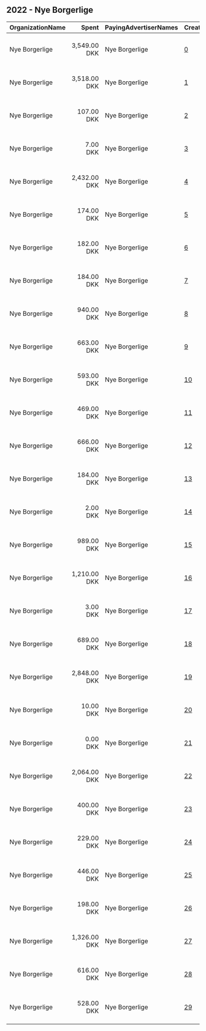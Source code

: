 ## 2022 - Nye Borgerlige 
|OrganizationName|Spent|PayingAdvertiserNames|CreativeUrls|Impressions|Genders|AgeBrackets|CountryCodes|BillingAddresses|CandidateBallotInformation|
|:---|---:|:---|:---|---:|:---|:---|:---|:---|:---|
|Nye Borgerlige|3,549.00 DKK|Nye Borgerlige|[0](https://www.snap.com/political-ads/asset/cae1c9214e52915fe21b837ca172d4e85e454ecd4a207b07df5cae1da92511a8?mediaType=mov)|55,572||18-40|denmark|"Christiansborg Slotsplads 1,København K,1218,DK"||
|Nye Borgerlige|3,518.00 DKK|Nye Borgerlige|[1](https://www.snap.com/political-ads/asset/7c40687b99dd1990c00256f054bf3652db2599f4bbc01a09462447be3a87746b?mediaType=mov)|57,456||18-40|denmark|"Christiansborg Slotsplads 1,København K,1218,DK"||
|Nye Borgerlige|107.00 DKK|Nye Borgerlige|[2](https://www.snap.com/political-ads/asset/9369f0c2ec8ae9c1c1eaa2c1bd9bcf3b63e939404bc6e1919eb459cea09e271d?mediaType=mov)|1,594||18-40|denmark|"Christiansborg Slotsplads 1,København K,1218,DK"||
|Nye Borgerlige|7.00 DKK|Nye Borgerlige|[3](https://www.snap.com/political-ads/asset/fe20c62b72882d884c88a25264cc2b9748cdad0ee564059ea910849e62d9bd28?mediaType=mov)|149||18-40|denmark|"Christiansborg Slotsplads 1,København K,1218,DK"||
|Nye Borgerlige|2,432.00 DKK|Nye Borgerlige|[4](https://www.snap.com/political-ads/asset/394eaa831490dfa10f83358b1b761df3bb6e85e8d0af98e27c9a18fbd8acab88?mediaType=mov)|154,553||18-40|denmark|"Christiansborg Slotsplads 1,København K,1218,DK"||
|Nye Borgerlige|174.00 DKK|Nye Borgerlige|[5](https://www.snap.com/political-ads/asset/98a060dad4ad890657599f4f22ba05732c91169c5ea6aef493fb931d6aa33aa7?mediaType=mov)|4,500||18-40|denmark|"Christiansborg Slotsplads 1,København K,1218,DK"||
|Nye Borgerlige|182.00 DKK|Nye Borgerlige|[6](https://www.snap.com/political-ads/asset/a50b0b3d1e2b5ae69198315a3ef9f6af2b1f31db7f8b4bc9e4c57ac342a2634c?mediaType=mov)|3,867||18-40|denmark|"Christiansborg Slotsplads 1,København K,1218,DK"||
|Nye Borgerlige|184.00 DKK|Nye Borgerlige|[7](https://www.snap.com/political-ads/asset/c28c1b09268a01a70f4b60d78739b1da8f740317b9fad8400b73a987e2dfd036?mediaType=mov)|4,567||18-40|denmark|"Christiansborg Slotsplads 1,København K,1218,DK"||
|Nye Borgerlige|940.00 DKK|Nye Borgerlige|[8](https://www.snap.com/political-ads/asset/ca3bd7ba29b95376abcd4c05d0f6ef928f6e0ffd05669f01242206459283b513?mediaType=mov)|12,897||18-35|denmark|"Christiansborg Slotsplads 1,København K,1218,DK"||
|Nye Borgerlige|663.00 DKK|Nye Borgerlige|[9](https://www.snap.com/political-ads/asset/1f508647121202ff4c6b83b8486db45aaff5f2145da91a73e22571db0f02feb1?mediaType=mov)|26,411||18-40|denmark|"Christiansborg Slotsplads 1,København K,1218,DK"||
|Nye Borgerlige|593.00 DKK|Nye Borgerlige|[10](https://www.snap.com/political-ads/asset/51a04287fb27dbba076b168546f7d9ac52d3deef327dd30db66d081d482056d7?mediaType=mov)|24,100||18-40|denmark|"Christiansborg Slotsplads 1,København K,1218,DK"||
|Nye Borgerlige|469.00 DKK|Nye Borgerlige|[11](https://www.snap.com/political-ads/asset/12834c27c52d70f7cbf22def4b64e59b7e6c14022f1cf229a8aad8fd6a4c679a?mediaType=mov)|19,311||18-40|denmark|"Christiansborg Slotsplads 1,København K,1218,DK"||
|Nye Borgerlige|666.00 DKK|Nye Borgerlige|[12](https://www.snap.com/political-ads/asset/e82afa0ffdb32d938441ad00a0d7d2d1d29a2a150a1af55123772e80ecbe2a9d?mediaType=mov)|10,795||18-40|denmark|"Christiansborg Slotsplads 1,København K,1218,DK"||
|Nye Borgerlige|184.00 DKK|Nye Borgerlige|[13](https://www.snap.com/political-ads/asset/d450ce164287615eb9e2388c06b09ed2d4e91c56916bb6fa88aa6fa2b29207c9?mediaType=mov)|4,398||18-40|denmark|"Christiansborg Slotsplads 1,København K,1218,DK"||
|Nye Borgerlige|2.00 DKK|Nye Borgerlige|[14](https://www.snap.com/political-ads/asset/ef487fa0275ce7a9e65f87bbbf97343589f442e8fcd313298958e955e298ab46?mediaType=mov)|83||18-40|denmark|"Christiansborg Slotsplads 1,København K,1218,DK"||
|Nye Borgerlige|989.00 DKK|Nye Borgerlige|[15](https://www.snap.com/political-ads/asset/20e155886b2fee28844640ef19c74b20f2e3d1716ad9eb6902c868e016fed560?mediaType=mov)|37,421||18-40|denmark|"Christiansborg Slotsplads 1,København K,1218,DK"||
|Nye Borgerlige|1,210.00 DKK|Nye Borgerlige|[16](https://www.snap.com/political-ads/asset/476244576e072276b51d267ea22fa7d8321f4bce1ca44440ddd79ec28339a48c?mediaType=mov)|20,287||18-35|denmark|"Christiansborg Slotsplads 1,København K,1218,DK"||
|Nye Borgerlige|3.00 DKK|Nye Borgerlige|[17](https://www.snap.com/political-ads/asset/5f776af72b6ebd1fb4c65225f436b3cf05d45f8c7f6fb94817dfbbcedd3e332f?mediaType=mov)|69||18-40|denmark|"Christiansborg Slotsplads 1,København K,1218,DK"||
|Nye Borgerlige|689.00 DKK|Nye Borgerlige|[18](https://www.snap.com/political-ads/asset/09109dc44279ba8bfd3ed571087367d8eea097766be7c35bd30069bc2d8a5ff0?mediaType=mov)|10,439||18-40|denmark|"Christiansborg Slotsplads 1,København K,1218,DK"||
|Nye Borgerlige|2,848.00 DKK|Nye Borgerlige|[19](https://www.snap.com/political-ads/asset/0776089346e4a5a0a8b7c7ee41520c9113e487c8f9ddadcd1a241b3c4c825369?mediaType=mov)|41,114||18-35|denmark|"Christiansborg Slotsplads 1,København K,1218,DK"||
|Nye Borgerlige|10.00 DKK|Nye Borgerlige|[20](https://www.snap.com/political-ads/asset/fdb4487302a3a3d106a53f6edd23bc52e64428414cf62fba93ed8c8e5c5f3eb4?mediaType=mov)|265||18-40|denmark|"Christiansborg Slotsplads 1,København K,1218,DK"||
|Nye Borgerlige|0.00 DKK|Nye Borgerlige|[21](https://www.snap.com/political-ads/asset/5b706df465c4f78da2c619ba08aad23dcdb2050071f2bf74bc1961beca0f6503?mediaType=mov)|10||18-40|denmark|"Christiansborg Slotsplads 1,København K,1218,DK"||
|Nye Borgerlige|2,064.00 DKK|Nye Borgerlige|[22](https://www.snap.com/political-ads/asset/8eecc7bbfbbe062466273823a46ef069f34bbcb88b3ba9ce41fab360d31dae72?mediaType=mov)|28,872||18-40|denmark|"Christiansborg Slotsplads 1,København K,1218,DK"||
|Nye Borgerlige|400.00 DKK|Nye Borgerlige|[23](https://www.snap.com/political-ads/asset/262cda8f6b53dd34ff9c3de4a9c13b46c10e7c48772cbdc16589458b409093d7?mediaType=mov)|5,535||18-40|denmark|"Christiansborg Slotsplads 1,København K,1218,DK"||
|Nye Borgerlige|229.00 DKK|Nye Borgerlige|[24](https://www.snap.com/political-ads/asset/42a7b67a793d265ec2a86469793bf2fa303ebfd5f354b21e88aa146c70e00ca3?mediaType=mov)|3,254||18-40|denmark|"Christiansborg Slotsplads 1,København K,1218,DK"||
|Nye Borgerlige|446.00 DKK|Nye Borgerlige|[25](https://www.snap.com/political-ads/asset/3c94e33783d4d138b098f219ca4f25216be0e740cc27a927682596f168135e85?mediaType=mov)|6,471||18-40|denmark|"Christiansborg Slotsplads 1,København K,1218,DK"||
|Nye Borgerlige|198.00 DKK|Nye Borgerlige|[26](https://www.snap.com/political-ads/asset/e62f46748c1433c6668d2df509e067d9b14ab9e5ee9e1c7193b8ee05795f9291?mediaType=mov)|4,180||18-40|denmark|"Christiansborg Slotsplads 1,København K,1218,DK"||
|Nye Borgerlige|1,326.00 DKK|Nye Borgerlige|[27](https://www.snap.com/political-ads/asset/3f24316771e4e1b83995df0c7d62a3ff98cb9a4f1b0cfa0e1c04db86e9047f24?mediaType=mov)|48,298||18-40|denmark|"Christiansborg Slotsplads 1,København K,1218,DK"||
|Nye Borgerlige|616.00 DKK|Nye Borgerlige|[28](https://www.snap.com/political-ads/asset/23a946f3ea9f3f55e9d9169a3f27feeba5a47b3323b370212df0d7840b8bf3b1?mediaType=mov)|9,282||18-40|denmark|"Christiansborg Slotsplads 1,København K,1218,DK"||
|Nye Borgerlige|528.00 DKK|Nye Borgerlige|[29](https://www.snap.com/political-ads/asset/b7bea331cdb4c76693e693794f2a19903935251df98df13175a9507c7559bd96?mediaType=mov)|21,223||18-40|denmark|"Christiansborg Slotsplads 1,København K,1218,DK"||
